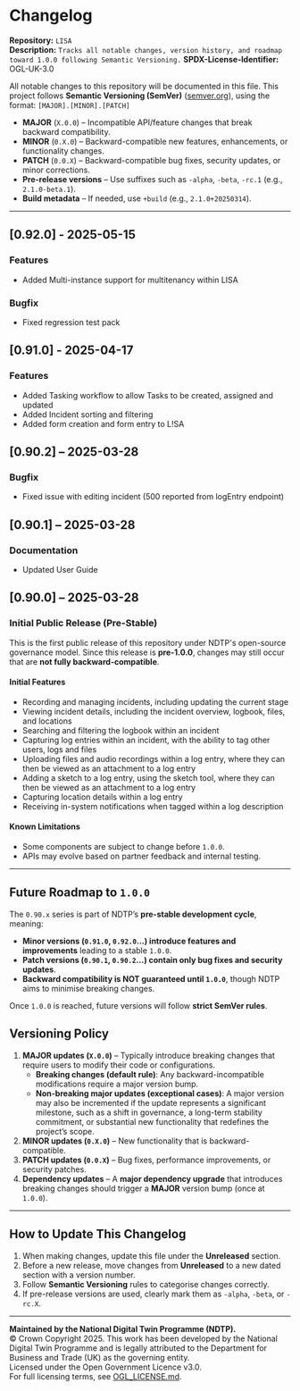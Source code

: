 # Changelog

**Repository:** `LISA`  
**Description:** `Tracks all notable changes, version history, and roadmap toward 1.0.0 following Semantic Versioning.`
**SPDX-License-Identifier:** OGL-UK-3.0

All notable changes to this repository will be documented in this file.
This project follows **Semantic Versioning (SemVer)** ([semver.org](https://semver.org/)), using the format:
 `[MAJOR].[MINOR].[PATCH]`
 - **MAJOR** (`X.0.0`) – Incompatible API/feature changes that break backward compatibility.
 - **MINOR** (`0.X.0`) – Backward-compatible new features, enhancements, or functionality changes.
 - **PATCH** (`0.0.X`) – Backward-compatible bug fixes, security updates, or minor corrections.
 - **Pre-release versions** – Use suffixes such as `-alpha`, `-beta`, `-rc.1` (e.g., `2.1.0-beta.1`).
 - **Build metadata** – If needed, use `+build` (e.g., `2.1.0+20250314`).

 ---

 ## [0.92.0] - 2025-05-15

 ### Features

 - Added Multi-instance support for multitenancy within LISA

 ### Bugfix

 - Fixed regression test pack

 ## [0.91.0] - 2025-04-17

 ### Features
 
 - Added Tasking workflow to allow Tasks to be created, assigned and updated
 - Added Incident sorting and filtering
 - Added form creation and form entry to L!SA
 
 ## [0.90.2] – 2025-03-28

 ### Bugfix

 - Fixed issue with editing incident (500 reported from logEntry endpoint)

 ## [0.90.1] – 2025-03-28

 ### Documentation

 - Updated User Guide


 ## [0.90.0] – 2025-03-28

 ### Initial Public Release (Pre-Stable)

 This is the first public release of this repository under NDTP's open-source governance model.
 Since this release is **pre-1.0.0**, changes may still occur that are **not fully backward-compatible**.

 #### Initial Features
 - Recording and managing incidents, including updating the current stage
 - Viewing incident details, including the incident overview, logbook, files, and locations
 - Searching and filtering the logbook within an incident
 - Capturing log entries within an incident, with the ability to tag other users, logs and files
 - Uploading files and audio recordings within a log entry, where they can then be viewed as an attachment to a log entry
 - Adding a sketch to a log entry, using the sketch tool, where they can then be viewed as an attachment to a log entry
 - Capturing location details within a log entry
 - Receiving in-system notifications when tagged within a log description

 #### Known Limitations
 - Some components are subject to change before `1.0.0`.
 - APIs may evolve based on partner feedback and internal testing.

 ---

 ## Future Roadmap to `1.0.0`

 The `0.90.x` series is part of NDTP’s **pre-stable development cycle**, meaning:
 - **Minor versions (`0.91.0`, `0.92.0`...) introduce features and improvements** leading to a stable `1.0.0`.
 - **Patch versions (`0.90.1`, `0.90.2`...) contain only bug fixes and security updates**.
 - **Backward compatibility is NOT guaranteed until `1.0.0`**, though NDTP aims to minimise breaking changes.

 Once `1.0.0` is reached, future versions will follow **strict SemVer rules**.

 ## Versioning Policy  
1. **MAJOR updates (`X.0.0`)** – Typically introduce breaking changes that require users to modify their code or configurations.  
   - **Breaking changes (default rule)**: Any backward-incompatible modifications require a major version bump.  
   - **Non-breaking major updates (exceptional cases)**: A major version may also be incremented if the update represents a significant milestone, such as a shift in governance, a long-term stability commitment, or substantial new functionality that redefines the project’s scope.   
2. **MINOR updates (`0.X.0`)** – New functionality that is backward-compatible.  
3. **PATCH updates (`0.0.X`)** – Bug fixes, performance improvements, or security patches.  
4. **Dependency updates** – A **major dependency upgrade** that introduces breaking changes should trigger a **MAJOR** version bump (once at `1.0.0`).  
---
## How to Update This Changelog  
1. When making changes, update this file under the **Unreleased** section.  
2. Before a new release, move changes from **Unreleased** to a new dated section with a version number.  
3. Follow **Semantic Versioning** rules to categorise changes correctly.  
4. If pre-release versions are used, clearly mark them as `-alpha`, `-beta`, or `-rc.X`.  
---
**Maintained by the National Digital Twin Programme (NDTP).**  
© Crown Copyright 2025. This work has been developed by the National Digital Twin Programme and is legally attributed to the Department for Business and Trade (UK) as the governing entity.  
Licensed under the Open Government Licence v3.0.  
For full licensing terms, see [OGL_LICENSE.md](OGL_LICENSE.md). 
